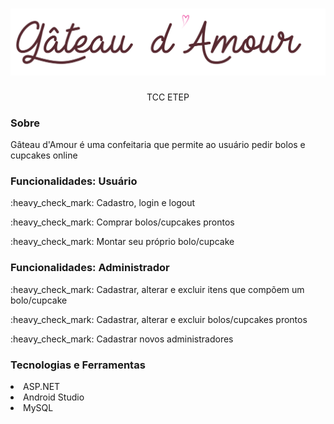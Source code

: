 <h1 align="center"><img src="site/imgs/icons/logoTexto.png" alt="Gâteau d'Amour" /></h1>
<p align="center">TCC ETEP</p>

<h3>Sobre</h3>
<p>Gâteau d'Amour é uma confeitaria que permite ao usuário pedir bolos e cupcakes online</p>

<h3>Funcionalidades: Usuário</h3>
<p>:heavy_check_mark: Cadastro, login e logout</p>
<p>:heavy_check_mark: Comprar bolos/cupcakes prontos</p>
<p>:heavy_check_mark: Montar seu próprio bolo/cupcake</p>

<h3>Funcionalidades: Administrador</h3>
<p>:heavy_check_mark: Cadastrar, alterar e excluir itens que compõem um bolo/cupcake</p>
<p>:heavy_check_mark: Cadastrar, alterar e excluir bolos/cupcakes prontos</p>
<p>:heavy_check_mark: Cadastrar novos administradores</p>

<h3>Tecnologias e Ferramentas</h3>
<li>ASP.NET</li>
<li>Android Studio</li>
<li>MySQL</li>
